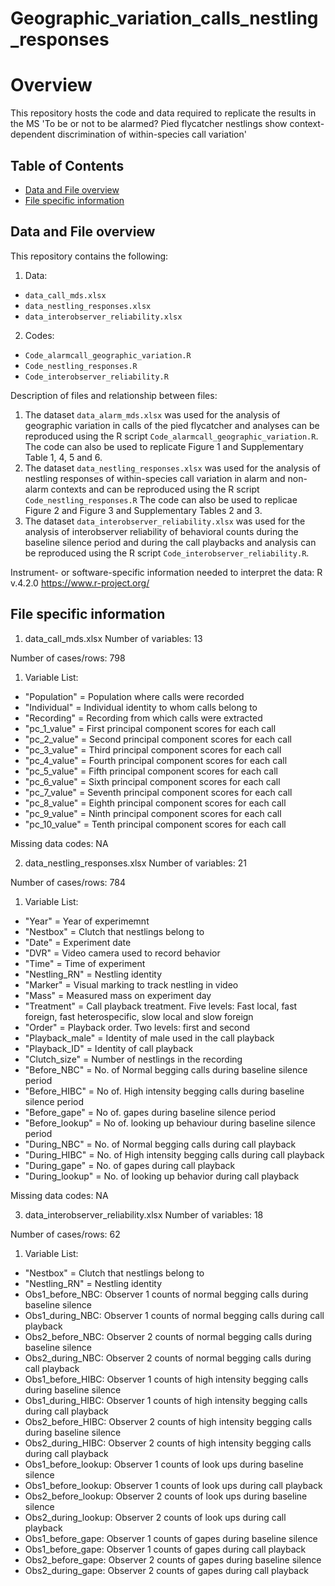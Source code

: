 # Geographic_variation_calls_nestling_responses

# Overview
This repository hosts the code and data required to replicate the results in the MS 'To be or not to be alarmed? Pied flycatcher nestlings show context-dependent discrimination of within-species call variation'

## Table of Contents
- [Data and File overview](#data-and-file-overview)
- [File specific information](#file-specific-information)

## Data and File overview

This repository contains the following:
1. Data: 
- `data_call_mds.xlsx`
- `data_nestling_responses.xlsx`
- `data_interobserver_reliability.xlsx`
2. Codes:
- `Code_alarmcall_geographic_variation.R`
- `Code_nestling_responses.R`
- `Code_interobserver_reliability.R`

Description of files and relationship between files:
1. The dataset `data_alarm_mds.xlsx` was used for the analysis of geographic variation in calls of the pied flycatcher and analyses can be reproduced using the R script `Code_alarmcall_geographic_variation.R`. The code can also be used to replicate Figure 1 and Supplementary Table 1, 4, 5 and 6. 
2. The dataset `data_nestling_responses.xlsx` was used for the analysis of nestling responses of within-species call variation in alarm and non-alarm contexts and can be reproduced using the R script `Code_nestling_responses.R` The code can also be used to replicae Figure 2 and Figure 3 and Supplementary Tables 2 and 3. 
3. The dataset `data_interobserver_reliability.xlsx` was used for the analysis of interobserver reliability of behavioral counts during the baseline silence period and during the call playbacks and analysis can  be reproduced using the R script `Code_interobserver_reliability.R`.  

Instrument- or software-specific information needed to interpret the data: 
R v.4.2.0 https://www.r-project.org/

## File specific information
1) data_call_mds.xlsx
Number of variables: 13

Number of cases/rows: 798

1. Variable List:
- "Population" = Population where calls were recorded
- "Individual" = Individual identity to whom calls belong to 
- "Recording" = Recording from which calls were extracted 
- "pc_1_value" = First principal component scores for each call
- "pc_2_value" = Second principal component scores for each call
- "pc_3_value" = Third principal component scores for each call
- "pc_4_value" = Fourth principal component scores for each call
- "pc_5_value" = Fifth principal component scores for each call
- "pc_6_value" = Sixth principal component scores for each call
- "pc_7_value" = Seventh principal component scores for each call
- "pc_8_value" = Eighth principal component scores for each call
- "pc_9_value" = Ninth principal component scores for each call
- "pc_10_value" = Tenth principal component scores for each call

Missing data codes: NA

2) data_nestling_responses.xlsx
Number of variables: 21

Number of cases/rows: 784

1. Variable List:

- "Year" = Year of experimemnt
- "Nestbox" = Clutch that nestlings belong to
- "Date" = Experiment date
- "DVR" = Video camera used to record behavior
- "Time" = Time of experiment
- "Nestling_RN" = Nestling identity
- "Marker" = Visual marking to track nestling in video
- "Mass" = Measured mass on experiment day
- "Treatment" = Call playback treatment. Five levels: Fast local, fast foreign, fast heterospecific, slow local and slow foreign
- "Order" = Playback order. Two levels: first and second 
- "Playback_male" = Identity of male used in the call playback
- "Playback_ID" = Identity of call playback 
- "Clutch_size" = Number of nestlings in the recording
- "Before_NBC" = No. of Normal begging calls during baseline silence period
- "Before_HIBC" = No of. High intensity begging calls during baseline silence period
- "Before_gape" = No of. gapes during baseline silence period
- "Before_lookup" = No of. looking up behaviour during baseline silence period
- "During_NBC" = No. of Normal begging calls during call playback
- "During_HIBC" = No. of High intensity begging calls during call playback
- "During_gape" = No. of gapes during call playback
- "During_lookup" = No. of looking up behavior during call playback

Missing data codes: NA

3) data_interobserver_reliability.xlsx
Number of variables: 18

Number of cases/rows: 62

1. Variable List:

- "Nestbox" = Clutch that nestlings belong to
- "Nestling_RN" = Nestling identity
- Obs1_before_NBC: Observer 1 counts of normal begging calls during baseline silence
- Obs1_during_NBC: Observer 1 counts of normal begging calls during call playback
- Obs2_before_NBC: Observer 2 counts of normal begging calls during baseline silence
- Obs2_during_NBC: Observer 2 counts of normal begging calls during call playback
- Obs1_before_HIBC: Observer 1 counts of high intensity begging calls during baseline silence
- Obs1_during_HIBC: Observer 1 counts of high intensity begging calls during call playback
- Obs2_before_HIBC: Observer 2 counts of high intensity begging calls during baseline silence
- Obs2_during_HIBC: Observer 2 counts of high intensity begging calls during call playback
- Obs1_before_lookup: Observer 1 counts of look ups during baseline silence
- Obs1_before_lookup: Observer 1 counts of look ups during call playback
- Obs2_before_lookup: Observer 2 counts of look ups during baseline silence
- Obs2_during_lookup: Observer 2 counts of look ups during call playback
- Obs1_before_gape: Observer 1 counts of gapes during baseline silence
- Obs1_before_gape: Observer 1 counts of gapes during call playback
- Obs2_before_gape: Observer 2 counts of gapes during baseline silence
- Obs2_during_gape: Observer 2 counts of gapes during call playback
